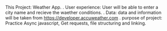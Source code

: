 This Project: Weather App.
.
User experience: 
User will be able to enter a city name and recieve the waether conditions.
.
Data:
data and information will be taken from https://developer.accuweather.com
.
purpose of project:
Practice Async javascript, Get requests, file structuring and linking.